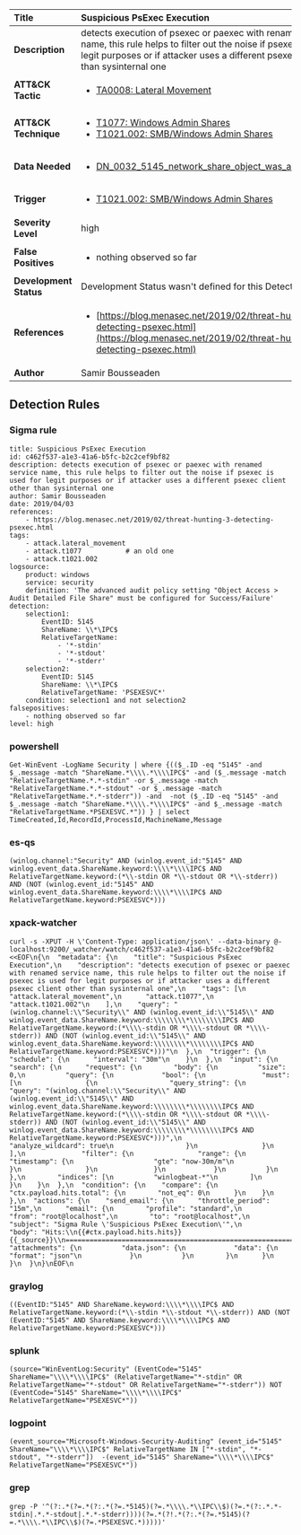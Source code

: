 | Title                    | Suspicious PsExec Execution       |
|:-------------------------|:------------------|
| **Description**          | detects execution of psexec or paexec with renamed service name, this rule helps to filter out the noise if psexec is used for legit purposes or if attacker uses a different psexec client other than sysinternal one |
| **ATT&amp;CK Tactic**    |  <ul><li>[TA0008: Lateral Movement](https://attack.mitre.org/tactics/TA0008)</li></ul>  |
| **ATT&amp;CK Technique** | <ul><li>[T1077: Windows Admin Shares](https://attack.mitre.org/techniques/T1077)</li><li>[T1021.002: SMB/Windows Admin Shares](https://attack.mitre.org/techniques/T1021/002)</li></ul>  |
| **Data Needed**          | <ul><li>[DN_0032_5145_network_share_object_was_accessed_detailed](../Data_Needed/DN_0032_5145_network_share_object_was_accessed_detailed.md)</li></ul>  |
| **Trigger**              | <ul><li>[T1021.002: SMB/Windows Admin Shares](../Triggers/T1021.002.md)</li></ul>  |
| **Severity Level**       | high |
| **False Positives**      | <ul><li>nothing observed so far</li></ul>  |
| **Development Status**   |  Development Status wasn't defined for this Detection Rule yet  |
| **References**           | <ul><li>[https://blog.menasec.net/2019/02/threat-hunting-3-detecting-psexec.html](https://blog.menasec.net/2019/02/threat-hunting-3-detecting-psexec.html)</li></ul>  |
| **Author**               | Samir Bousseaden |


## Detection Rules

### Sigma rule

```
title: Suspicious PsExec Execution
id: c462f537-a1e3-41a6-b5fc-b2c2cef9bf82
description: detects execution of psexec or paexec with renamed service name, this rule helps to filter out the noise if psexec is used for legit purposes or if attacker uses a different psexec client other than sysinternal one
author: Samir Bousseaden
date: 2019/04/03
references:
    - https://blog.menasec.net/2019/02/threat-hunting-3-detecting-psexec.html
tags:
    - attack.lateral_movement
    - attack.t1077           # an old one
    - attack.t1021.002
logsource:
    product: windows
    service: security
    definition: 'The advanced audit policy setting "Object Access > Audit Detailed File Share" must be configured for Success/Failure'
detection:
    selection1:
        EventID: 5145
        ShareName: \\*\IPC$
        RelativeTargetName:
            - '*-stdin'
            - '*-stdout'
            - '*-stderr'
    selection2:
        EventID: 5145
        ShareName: \\*\IPC$
        RelativeTargetName: 'PSEXESVC*'
    condition: selection1 and not selection2
falsepositives:
    - nothing observed so far
level: high

```





### powershell
    
```
Get-WinEvent -LogName Security | where {(($_.ID -eq "5145" -and $_.message -match "ShareName.*\\\\.*\\\\IPC$" -and ($_.message -match "RelativeTargetName.*.*-stdin" -or $_.message -match "RelativeTargetName.*.*-stdout" -or $_.message -match "RelativeTargetName.*.*-stderr")) -and  -not ($_.ID -eq "5145" -and $_.message -match "ShareName.*\\\\.*\\\\IPC$" -and $_.message -match "RelativeTargetName.*PSEXESVC.*")) } | select TimeCreated,Id,RecordId,ProcessId,MachineName,Message
```


### es-qs
    
```
(winlog.channel:"Security" AND (winlog.event_id:"5145" AND winlog.event_data.ShareName.keyword:\\\\*\\\\IPC$ AND RelativeTargetName.keyword:(*\\-stdin OR *\\-stdout OR *\\-stderr)) AND (NOT (winlog.event_id:"5145" AND winlog.event_data.ShareName.keyword:\\\\*\\\\IPC$ AND RelativeTargetName.keyword:PSEXESVC*)))
```


### xpack-watcher
    
```
curl -s -XPUT -H \'Content-Type: application/json\' --data-binary @- localhost:9200/_watcher/watch/c462f537-a1e3-41a6-b5fc-b2c2cef9bf82 <<EOF\n{\n  "metadata": {\n    "title": "Suspicious PsExec Execution",\n    "description": "detects execution of psexec or paexec with renamed service name, this rule helps to filter out the noise if psexec is used for legit purposes or if attacker uses a different psexec client other than sysinternal one",\n    "tags": [\n      "attack.lateral_movement",\n      "attack.t1077",\n      "attack.t1021.002"\n    ],\n    "query": "(winlog.channel:\\"Security\\" AND (winlog.event_id:\\"5145\\" AND winlog.event_data.ShareName.keyword:\\\\\\\\*\\\\\\\\IPC$ AND RelativeTargetName.keyword:(*\\\\-stdin OR *\\\\-stdout OR *\\\\-stderr)) AND (NOT (winlog.event_id:\\"5145\\" AND winlog.event_data.ShareName.keyword:\\\\\\\\*\\\\\\\\IPC$ AND RelativeTargetName.keyword:PSEXESVC*)))"\n  },\n  "trigger": {\n    "schedule": {\n      "interval": "30m"\n    }\n  },\n  "input": {\n    "search": {\n      "request": {\n        "body": {\n          "size": 0,\n          "query": {\n            "bool": {\n              "must": [\n                {\n                  "query_string": {\n                    "query": "(winlog.channel:\\"Security\\" AND (winlog.event_id:\\"5145\\" AND winlog.event_data.ShareName.keyword:\\\\\\\\*\\\\\\\\IPC$ AND RelativeTargetName.keyword:(*\\\\-stdin OR *\\\\-stdout OR *\\\\-stderr)) AND (NOT (winlog.event_id:\\"5145\\" AND winlog.event_data.ShareName.keyword:\\\\\\\\*\\\\\\\\IPC$ AND RelativeTargetName.keyword:PSEXESVC*)))",\n                    "analyze_wildcard": true\n                  }\n                }\n              ],\n              "filter": {\n                "range": {\n                  "timestamp": {\n                    "gte": "now-30m/m"\n                  }\n                }\n              }\n            }\n          }\n        },\n        "indices": [\n          "winlogbeat-*"\n        ]\n      }\n    }\n  },\n  "condition": {\n    "compare": {\n      "ctx.payload.hits.total": {\n        "not_eq": 0\n      }\n    }\n  },\n  "actions": {\n    "send_email": {\n      "throttle_period": "15m",\n      "email": {\n        "profile": "standard",\n        "from": "root@localhost",\n        "to": "root@localhost",\n        "subject": "Sigma Rule \'Suspicious PsExec Execution\'",\n        "body": "Hits:\\n{{#ctx.payload.hits.hits}}{{_source}}\\n================================================================================\\n{{/ctx.payload.hits.hits}}",\n        "attachments": {\n          "data.json": {\n            "data": {\n              "format": "json"\n            }\n          }\n        }\n      }\n    }\n  }\n}\nEOF\n
```


### graylog
    
```
((EventID:"5145" AND ShareName.keyword:\\\\*\\\\IPC$ AND RelativeTargetName.keyword:(*\\-stdin *\\-stdout *\\-stderr)) AND (NOT (EventID:"5145" AND ShareName.keyword:\\\\*\\\\IPC$ AND RelativeTargetName.keyword:PSEXESVC*)))
```


### splunk
    
```
(source="WinEventLog:Security" (EventCode="5145" ShareName="\\\\*\\\\IPC$" (RelativeTargetName="*-stdin" OR RelativeTargetName="*-stdout" OR RelativeTargetName="*-stderr")) NOT (EventCode="5145" ShareName="\\\\*\\\\IPC$" RelativeTargetName="PSEXESVC*"))
```


### logpoint
    
```
(event_source="Microsoft-Windows-Security-Auditing" (event_id="5145" ShareName="\\\\*\\\\IPC$" RelativeTargetName IN ["*-stdin", "*-stdout", "*-stderr"])  -(event_id="5145" ShareName="\\\\*\\\\IPC$" RelativeTargetName="PSEXESVC*"))
```


### grep
    
```
grep -P '^(?:.*(?=.*(?:.*(?=.*5145)(?=.*\\\\.*\\IPC\\$)(?=.*(?:.*.*-stdin|.*.*-stdout|.*.*-stderr))))(?=.*(?!.*(?:.*(?=.*5145)(?=.*\\\\.*\\IPC\\$)(?=.*PSEXESVC.*)))))'
```



